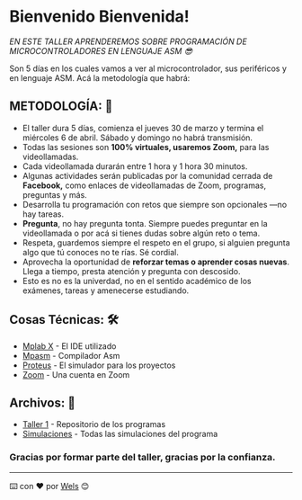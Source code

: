 # Bienvenido Bienvenida! 

_EN ESTE TALLER APRENDEREMOS SOBRE PROGRAMACIÓN DE MICROCONTROLADORES EN LENGUAJE ASM 😎_

Son 5 días en los cuales vamos a ver al microcontrolador, sus periféricos y en lenguaje ASM. Acá la metodología que habrá:

## METODOLOGÍA: 🚀

* El taller dura 5 días, comienza el jueves 30 de marzo y termina el miércoles 6 de abril. Sábado y domingo no habrá transmisión.
* Todas las sesiones son **100% virtuales, usaremos Zoom,** para las videollamadas.
* Cada videollamada durarán entre 1 hora y 1 hora 30 minutos.
* Algunas actividades serán publicadas por la comunidad cerrada de **Facebook,** como enlaces de videollamadas de Zoom, programas, preguntas y más.
* Desarrolla tu programación con retos que siempre son opcionales —no hay tareas.
* **Pregunta**, no hay pregunta tonta. Siempre puedes preguntar en la videollamada o por acá si tienes dudas sobre algún reto o tema. 
* Respeta, guardemos siempre el respeto en el grupo, si alguien pregunta algo que tú conoces no te rías. Sé cordial.
* Aprovecha la oportunidad de **reforzar temas o aprender cosas nuevas**. Llega a tiempo, presta atención y pregunta con descosido. 
* Esto es no es la univerdad, no en el sentido académico de los exámenes, tareas y amenecerse estudiando.

## Cosas Técnicas: 🛠️

* [Mplab X](https://www.microchip.com/mplab/mplab-x-ide) - El IDE utilizado
* [Mpasm](https://www.microchip.com/mplab/mplab-x-ide) - Compilador Asm
* [Proteus](https://www.labcenter.com/) - El simulador para los proyectos
* [Zoom](https://zoom.us/) - Una cuenta en Zoom

## Archivos: 📌

* [Taller 1](https://github.com/WelsTheory/Taller-1) - Repositorio de los programas
* [Simulaciones](https://github.com/WelsTheory/Taller1/tree/master/Simulaciones) - Todas las simulaciones del programa

### Gracias por formar parte del taller, gracias por la confianza.
---
⌨️ con ❤️ por [Wels](https://github.com/WelsTheory) 😊
